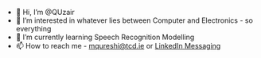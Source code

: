 - 👋 Hi, I’m @QUzair
- 👀 I’m interested in whatever lies between Computer and Electronics - so everything
- 🌱 I’m currently learning Speech Recognition Modelling
- 📫 How to reach me - mqureshi@tcd.ie or [LinkedIn Messaging](https://www.linkedin.com/in/quzair/)

<!---
Under Construction
--->
